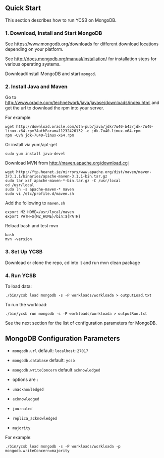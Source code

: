 ## Quick Start

This section describes how to run YCSB on MongoDB. 

### 1. Download, Install and Start MongoDB

See https://www.mongodb.org/downloads for different download locations depending on your platform.

See http://docs.mongodb.org/manual/installation/ for installation steps for various operating systems.

Download/Install MongoDB and start `mongod`.   

### 2. Install Java and Maven

Go to http://www.oracle.com/technetwork/java/javase/downloads/index.html and get the url to download the rpm into your server. 

For example:

    wget http://download.oracle.com/otn-pub/java/jdk/7u40-b43/jdk-7u40-linux-x64.rpm?AuthParam=11232426132 -o jdk-7u40-linux-x64.rpm
    rpm -Uvh jdk-7u40-linux-x64.rpm
    
Or install via yum/apt-get

    sudo yum install java-devel

Download MVN from http://maven.apache.org/download.cgi

    wget http://ftp.heanet.ie/mirrors/www.apache.org/dist/maven/maven-3/3.1.1/binaries/apache-maven-3.1.1-bin.tar.gz
    sudo tar xzf apache-maven-*-bin.tar.gz -C /usr/local
    cd /usr/local
    sudo ln -s apache-maven-* maven
    sudo vi /etc/profile.d/maven.sh

Add the following to `maven.sh`

    export M2_HOME=/usr/local/maven
    export PATH=${M2_HOME}/bin:${PATH}

Reload bash and test mvn

    bash
    mvn -version

### 3. Set Up YCSB

Download or clone the repo, cd into it and run
    mvn clean package

### 4. Run YCSB
    
To load data:

    ./bin/ycsb load mongodb -s -P workloads/workloada > outputLoad.txt

To run the workload:

    ./bin/ycsb run mongodb -s -P workloads/workloada > outputRun.txt

See the next section for the list of configuration parameters for MongoDB.

## MongoDB Configuration Parameters

- `mongodb.url` default: `localhost:27017`

- `mongodb.database` default: `ycsb`

- `mongodb.writeConcern` default `acknowledged`

 - options are :
  - `unacknowledged`
  - `acknowledged`
  - `journaled`
  - `replica_acknowledged`
  - `majority`

For example:

    ./bin/ycsb load mongodb -s -P workloads/workloada -p mongodb.writeConcern=majority

